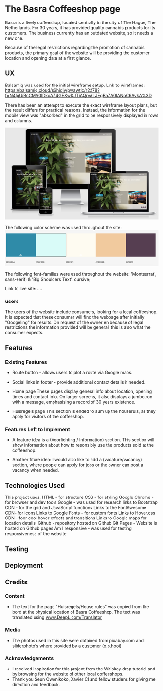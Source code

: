 # The Basra Coffeeshop page


Basra is a lively coffeeshop, located centrally in the city of The Hague, The Netherlands.
For 30 years, it has provided quality cannabis products for its customers.
The business currently has an outdated website, so it needs a new one.

Because of the legal restrictions regarding the promotion of cannabis products, the primary goal of the website will be providing the customer location and opening data at a first glance.

## UX
Balsamiq was used for the initial wireframe setup.
Link to wireframes:
https://balsamiq.cloud/s6hidiy/pwawtic/r2278?f=N4IgUiBcCMA0IDkoAZ4GEXwDJTiAQrvALJEgBaZA0lANoC6AvkA%3D

There has been an attempt to execute the exact wireframe layout plans,
but the result differs for practical reasons.
Instead, the information for the mobile view was "absorbed" in the grid to be responsively displayed in rows and columns.

![alt](https://github.com/Rhyl1/Basra/blob/f3d299409bf2d63aa4456023814c5179b9fa1436/assets/img/responsiveness.png)

The following color scheme was used throughout the site:
![alt](https://github.com/Rhyl1/Basra/blob/f3d299409bf2d63aa4456023814c5179b9fa1436/assets/img/colorschema.png)

The following font-families were used throughout the website: 'Montserrat', sans-serif; & 'Big Shoulders Text', cursive;

Link to live site: ....

### users
The users of the website include consumers, looking for a local coffeeshop. It is expected that these consumer will find
the webpage after initially "Googeling" for results. On request of the owner en because of legal restrictions
the information provided will be general: this is also what the consumer expects.

## Features
### Existing Features

- Route button - allows users to plot a route via Google maps.
- Social links in footer - provide additional contact details if needed.
- Home page
These pages display general info about location, opening times and contact info. On larger screens,
it also displays a jumbotron with a message, emphasising a record of 30 years existence.

- Huisregels page
This section is ended to sum up the houseruls, as they apply for visitors of the coffeeshop.

### Features Left to Implement
- A feature idea is a (Voorlichting / Information) section. This section will show information
about how to resonsibly use the products sold at the coffeeshop.

- Another fiture idea: I would also like to add a (vacature/vacancy) section, where people can apply for jobs or the owner
can post a vacancy when needed.

## Technologies Used

This project uses:
HTML - for structure
CSS - for styling
Google Chrome - for browser and dev tools
Google - was used for research
links to Bootstrap CDN - for the grid and JavaScript functions
Links to the FontAwesome CDN- for icons
Links to Google Fonts - for custom fonts
Links to Hover.css CDN - foor cool hover effects and transitions
Links to Google maps for location details.
Github - repository hosted on Github
Git Pages - Website is hosted on Github pages
Am I responsive - was used for testing responsiveness of the website


## Testing

## Deployment

## Credits

### Content
- The text for the page "Huisregels/House rules" was copied from the bord at the physical location of Basra Coffeeshop.
The text was translated using www.DeepL.com/Translator
### Media
- The photos used in this site were obtained from pixabay.com and sliderphoto's where
provided by a customer (o.o.hooi)

### Acknowledgements
- I received inspiration for this project from the Whiskey drop tutorial and by browsing for the website of other local coffeeshops.
- Thank you Seun Owonikoko, Xavier CI and fellow studens for giving me direction and feedback.
<!--stackedit_data:
eyJoaXN0b3J5IjpbMTM0MzQ3MDExMCw5MDA2NTAzNDQsMTEyMz
gxNzg4MCwxODI5NDUxMjIxLC0xNzI3NjkxNjEyLC0xMDgxMjM2
OTI4XX0=
-->